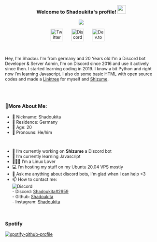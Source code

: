 <h3 align="center">
  Welcome to Shadoukita's profile!
  <img src="https://media.giphy.com/media/hvRJCLFzcasrR4ia7z/giphy.gif" width="28">
</h3>


<!-- Typing SVG by DenverCoder1 - https://github.com/DenverCoder1/readme-typing-svg -->
<p align="center">
  <img src="https://readme-typing-svg.herokuapp.com?color=%23CCFF03&lines=Discord%20Server%20%26%20Bot%20Developer;Selftaught%20Python%20%26%20Javacript%20Developer;Developer%20of%20Shizume&font=Fira%20Code&center=true&width=801&height=105">
</p>

<!-- Social icons section -->
<p align="center">
  <a href="https://twitter.com/shadoukita1"><img width="41px" alt="Twitter" title="My Twitter" src="https://i.imgur.com/3YO5ieq.png"/></a>
  &#8287;&#8287;&#8287;&#8287;&#8287;
  <a href="https://discord.com/users/244541945559515137"><img width="41px" alt="Discord" title="My Discord" src="https://i.imgur.com/yUezpbT.png"/></a>
  &#8287;&#8287;&#8287;&#8287;&#8287;
  <a href="https://shadoukita.tk/"><img width="41px" alt="Dev.to" title="My Website" src="https://i.imgur.com/UUWWcRz.png"></a>
  &#8287;&#8287;&#8287;&#8287;&#8287;
</p>
<br/>

Hey, I'm Shadou. I'm from germany and 20 Years old I'm a Discord bot Developer & Server Admin, I'm on Discord since 2016 and use it actively since then. I started learning coding in 2019. I know a bit Python and right now I'm learning Javascript. I also do some basic HTML with open source codes and made a <a href="https://shadoukita.tk" target="_Blank">Linktree</a> for myself and <a href="https://shizume.tk" target="_Blank">Shizume</a>.

<br/>
<br/>
  
### 🧐More About Me:

- 🧐 Nickname: Shadoukita
- 🧐 Residence: Germany
- 🧐 Age: 20
- 🧐 Pronouns: He/him
<br>

- 🔭 I’m currently working on **Shizume** a Discord bot
- 🌱 I’m currently learning Javascript
- 👨🏻‍💻 I’m a Linux Lover
- 💻 I’m hosting my stuff on my Ubuntu 20.04 VPS mostly
- 💬 Ask me anything about discord bots, I'm glad when I can help <3
- 📫 How to contact me:<br>
                           ![Discord](https://discord.c99.nl/widget/theme-2/244541945559515137.png)
                           <br>
                      - Discord: [Shadoukita#2959](https://discord.com/users/244541945559515137)
                      <br>
                      - Github: [Shadoukita](https://github.com/Shadoukita)
                      <br>
                      - Instagram: [Shadoukita](https://instagram.com/Shadoukita)
</br>

### Spotify
[![spotify-github-profile](https://spotify-github-profile.vercel.app/api/view?uid=21imd2xi2tr6gkykpfns57yta&cover_image=true&theme=default&bar_color=53b14f&bar_color_cover=false)](https://open.spotify.com/playlist/1HppwsRkgWZLBlftD6OMGk?si=JWr8gbd8SiKuLCXvIgiLaw)
